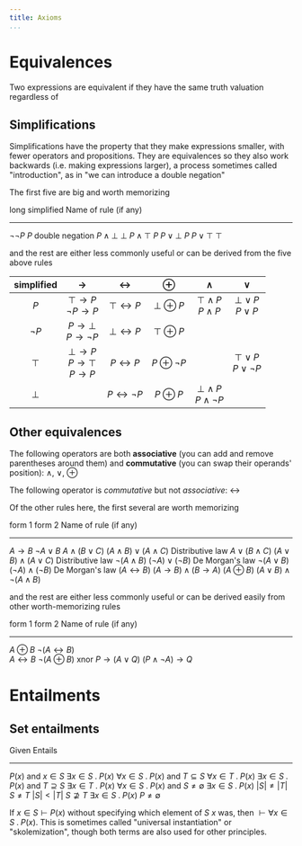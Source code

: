 ```yaml
---
title: Axioms
...
```


# Equivalences

Two expressions are equivalent if they have the same truth valuation regardless of 

## Simplifications

Simplifications have the property that they make expressions smaller, with fewer operators and propositions.
They are equivalences so they also work backwards (i.e. making expressions larger), a process sometimes called "introduction", as in "we can introduce a double negation"

The first five are big and worth memorizing

 long                    simplified                 Name of rule (if any)
----------------------  ------------------------    ----------------------------
$\lnot \lnot P$         $P$                         double negation
$P \land \bot$          $\bot$
$P \land \top$          $P$
$P \lor \bot$           $P$
$P \lor \top$           $\top$

and the rest are either less commonly useful or can be derived from the five above rules


| simplified |$\rightarrow$|$\leftrightarrow$|$\oplus$|$\land$|$\lor$|
|:------:|:-----------:|:---------------:|:------:|:-----:|:----:|
|$P$|$\top \rightarrow P$<br/>$\lnot P \rightarrow P$|$\top \leftrightarrow P$|$\bot \oplus P$|$\top \land P$<br/>$P \land P$|$\bot \lor P$<br/>$P \lor P$|
|$\lnot P$|$P \rightarrow \bot$<br/>$P \rightarrow \lnot P$|$\bot \leftrightarrow P$|$\top \oplus P$|||
|$\top$|$\bot \rightarrow P$<br/>$P \rightarrow \top$<br/>$P \rightarrow P$|$P \leftrightarrow P$|$P \oplus \lnot P$||$\top \lor P$<br/>$P \lor \lnot P$|
|$\bot$||$P \leftrightarrow \lnot P$|$P \oplus P$|$\bot \land P$<br/>$P \land \lnot P$||




## Other equivalences

The following operators are both **associative** (you can add and remove parentheses around them) and **commutative** (you can swap their operands' position): $\land$, $\lor$, $\oplus$

The following operator is *commutative* but not *associative*: $\leftrightarrow$

Of the other rules here, the first several are worth memorizing

 form 1                  form 2                                         Name of rule (if any)
----------------------  -------------------------------                 ----------------------------
$A \rightarrow B$       $\lnot A \lor B$
$A \land (B \lor C)$    $(A \land B) \lor (A \land C)$                  Distributive law
$A \lor (B \land C)$    $(A \lor B) \land (A \lor C)$                   Distributive law
$\lnot (A \land B)$     $(\lnot A) \lor (\lnot B)$                      De Morgan's law
$\lnot (A \lor B)$      $(\lnot A) \land (\lnot B)$                     De Morgan's law
$(A \leftrightarrow B)$ $(A \rightarrow B) \land (B \rightarrow A)$
$(A \oplus B)$          $(A \lor B) \land \lnot (A \land B)$

and the rest are either less commonly useful or can be derived easily from other worth-memorizing rules

 form 1                      form 2                             Name of rule (if any)
----------------------      ---------------------------------   ----------------------------
$A \oplus B$                $\lnot (A \leftrightarrow B)$       
$A \leftrightarrow B$       $\lnot (A \oplus B)$                xnor
$P \rightarrow (A \lor Q)$  $(P \land \lnot A) \rightarrow Q$


# Entailments

## Set entailments

Given                                                       Entails
-------------------------------------------------------     -----------------------------
$P(x)$ and $x \in S$                                        $\exists x \in S \;.\; P(x)$
$\forall x \in S \;.\; P(x)$ and $T \subseteq S$            $\forall x \in T \;.\; P(x)$
$\exists x \in S \;.\; P(x)$ and $T \supseteq S$            $\exists x \in T \;.\; P(x)$
$\forall x \in S \;.\; P(x)$ and $S \neq \emptyset$         $\exists x \in S \;.\; P(x)$
$|S| \neq |T|$                                              $S \neq T$
$|S| < |T|$                                                 $S \not \supseteq T$
$\exists x \in S \;.\; P(x)$                                $P \neq \emptyset$

If $x \in S \vdash P(x)$ without specifying which element of $S$ $x$ was, then $\vdash \forall x \in S \;.\; P(x)$. This is sometimes called "universal instantiation" or "skolemization", though both terms are also used for other principles.

